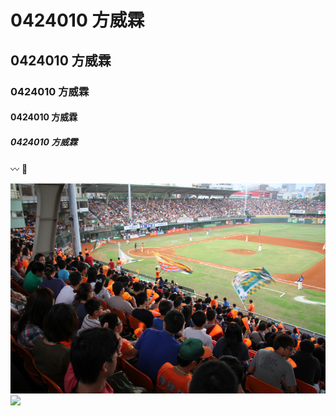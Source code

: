# 0424010 方威霖
## 0424010 方威霖
### 0424010 方威霖
#### 0424010 方威霖
##### 0424010 方威霖
:wavy_dash:
:fish_cake:

![](p3338502a677320787.JPG)
![](https://www.youtube.com/watch?v=wotuN_06n8I)
